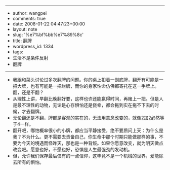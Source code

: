 - --
- author: wangpei
- comments: true
- date: 2008-01-22 04:47:23+00:00
- layout: note
- slug: '%e7%bf%bb%e7%89%8c'
- title: 翻牌
- wordpress_id: 1334
- tags:
- 生活不是条件反射
- 翻牌
- --
- 我跟和菜头讨论过多次翻牌的问题。你的桌上扣着一副底牌，翻开有可能是一把大牌，也有可能是一把烂牌，而你的身家性命仿佛都寄托在这一手牌上。翻，还是不翻？
- 从理性上讲，早翻比晚翻好要，这样也许还能赢得时间，再赌上一把。但是人是最不理性的动物，无论是心存惧怕还是侥幸，都会拖到实在拖不下去的时候，才去翻牌。
- 无论翻还是不翻，牌都是客观的实在的，无法用意念改变的，就像2加2必然等于4一样。
- 翻开吧，哪怕概率很小的小牌，都应当平静接受，绝不要质问上天：为什么是我？不为什么。更不需要去责备自己，你生命中那个时期只能做那样的事，不要为今天的境遇而怪昨天，那也是一种背叛。如果你愿意改变，就为明天做点改变吧。愿意也好，不愿也好，恐惧是人生最强劲的发动机。
- 但，允许我们保存最后仅有的一点信仰，这毕竟不是一个机械的世界，爱能除去所有的惧怕。
